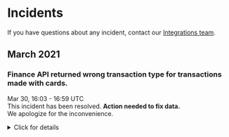 Incidents
=====================
If you have questions about any incident, contact our [Integrations team](mailto:api@zettle.com).

## March 2021
### Finance API returned wrong transaction type for transactions made with cards.

Mar 30, 16:03 - 16:59 UTC<br>
This incident has been resolved. __Action needed to fix data.__<br>
We apologize for the inconvenience.
<details><!-- start tag of the incident section-->
<summary>Click for details</summary>

### Incident summary
There was a problem with the `originatorTransactionType` field in the response for transactions made with cards for the following endpoint:

```
GET /organizations/{organizationUuid}/accounts/{accountTypeGroup}/transactions
```

Table below enlists the expected and actual values for the field:

|Expected value in `originatorTransactionType` |Actual value in `originatorTransactionType` during the incident
|:---- |:----
|CARD_PAYMENT |PAYMENT
|CARD_PAYMENT_FEE |PAYMENT
|CARD_REFUND |PAYMENT
|CARD_PAYMENT_FEE_REFUND |PAYMENT

Transactions made between the following timestamps were affected:

Start time:  2021-03-30 16:03:11.437237 UTC<br>
End time:  2021-03-30 16:59:45.00856  UTC<br>
The total duration was approximately 56 minutes.

### What do you need to do as a consumer?
To fix your data you would need to refetch transactions for merchants your integration serves between the timestamps given above.

If your integration disregards transactions with `originatorTransactionType` `PAYMENT` and `PAYMENT_FEE` you would need to handle those transactions as you used to do with card related types.

See example below to understand better:

```
GET/organizations/self/accounts/liquid/transactions?start=2021-03-30T16:03:10&end=2021-03-30T16:59:46
```

__Expected response:__

```
{
  "data": [
    {
      "timestamp": "2021-04-23T00:08:40.171+0000",
      "amount": 5533,
      "originatorTransactionType": "CARD_PAYMENT_FEE_REFUND",
      "originatingTransactionUuid": "63a5073a-a386-11eb-9017-db0e39c91814"
    },
    {
      "timestamp": "2021-04-23T00:08:40.168+0000",
      "amount": -201200,
      "originatorTransactionType": "CARD_REFUND",
      "originatingTransactionUuid": "63a5073a-a386-11eb-9017-db0e39c91814"
    },
    {
      "timestamp": "2021-04-23T00:08:40.165+0000",
      "amount": -110,
      "originatorTransactionType": "CARD_PAYMENT_FEE",
      "originatingTransactionUuid": "40a35d88-a387-11eb-850d-127e2d49c7a5"
    },
    {
      "timestamp": "2021-04-23T00:08:40.163+0000",
      "amount": 3990,
      "originatorTransactionType": "CARD_PAYMENT",
      "originatingTransactionUuid": "40a35d88-a387-11eb-850d-127e2d49c7a5"
    }
  ]
}

```

__Actual response during the time of incident after a partial fix when refetching:__
 

```
{
  "data": [
    {
      "timestamp": "2021-04-23T00:08:40.171+0000",
      "amount": 5533,
      "originatorTransactionType": "PAYMENT_FEE",
      "originatingTransactionUuid": "63a5073a-a386-11eb-9017-db0e39c91814"
    },
    {
      "timestamp": "2021-04-23T00:08:40.168+0000",
      "amount": -201200,
      "originatorTransactionType": "PAYMENT",
      "originatingTransactionUuid": "63a5073a-a386-11eb-9017-db0e39c91814"
    },
    {
      "timestamp": "2021-04-23T00:08:40.165+0000",
      "amount": -110,
      "originatorTransactionType": "PAYMENT_FEE",
      "originatingTransactionUuid": "40a35d88-a387-11eb-850d-127e2d49c7a5"
    },
    {
      "timestamp": "2021-04-23T00:08:40.163+0000",
      "amount": 3990,
      "originatorTransactionType": "PAYMENT",
      "originatingTransactionUuid": "40a35d88-a387-11eb-850d-127e2d49c7a5"
    }
  ]
}

```


</details>
